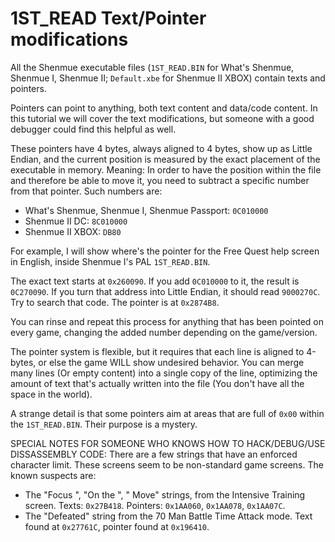# 1ST_READ Text/Pointer modifications

All the Shenmue executable files (`1ST_READ.BIN` for What's Shenmue, Shenmue I, Shenmue II; `Default.xbe` for Shenmue II XBOX) contain texts and pointers.

Pointers can point to anything, both text content and data/code content. In this tutorial we will cover the text modifications, but someone with a good debugger could find this helpful as well.

These pointers have 4 bytes, always aligned to 4 bytes, show up as Little Endian, and the current position is measured by the exact placement of the executable in memory. Meaning: In order to have the position within the file and therefore be able to move it, you need to subtract a specific number from that pointer. Such numbers are:

 - What's Shenmue, Shenmue I, Shenmue Passport: `0C010000`
 - Shenmue II DC: `8C010000`
 - Shenmue II XBOX: `DB80`

For example, I will show where's the pointer for the Free Quest help screen in English, inside Shenmue I's PAL `1ST_READ.BIN`.

The exact text starts at `0x260090`. If you add `0C010000` to it, the result is `0C270090`. If you turn that address into Little Endian, it should read `9000270C`. Try to search that code. The pointer is at `0x2874B8`.

You can rinse and repeat this process for anything that has been pointed on every game, changing the added number depending on the game/version.

The pointer system is flexible, but it requires that each line is aligned to 4-bytes, or else the game WILL show undesired behavior. You can merge many lines (Or empty content) into a single copy of the line, optimizing the amount of text that's actually written into the file (You don't have all the space in the world).

A strange detail is that some pointers aim at areas that are full of `0x00` within the `1ST_READ.BIN`. Their purpose is a mystery.

SPECIAL NOTES FOR SOMEONE WHO KNOWS HOW TO HACK/DEBUG/USE DISSASSEMBLY CODE:
There are a few strings that have an enforced character limit. These screens seem to be non-standard game screens. The known suspects are: 
 - The "Focus ", "On the ", " Move" strings, from the Intensive Training screen. Texts: `0x27B418`. Pointers: `0x1AA060`, `0x1AA078`, `0x1AA07C`.
 - The "Defeated" string from the 70 Man Battle Time Attack mode. Text found at `0x27761C`, pointer found at `0x196410`.